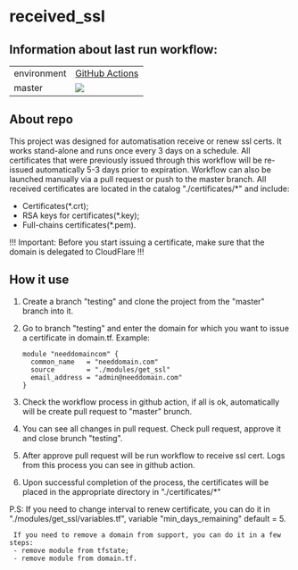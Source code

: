 # received_ssl
## Information about last run workflow:
<table>
   <tr>
      <td>environment</td>
      <td><a href="https://github.com/HumeniukDenys/receive_ssl/actions/workflows/terraform.yml">GitHub Actions</a></td>
   </tr>
   <tr>
      <td>master</td>
      <td><a href="https://github.com/HumeniukDenys/receive_ssl/actions?query=workflow%3Apipeline"><img src="https://github.com/HumeniukDenys/receive_ssl/actions/workflows/terraform.yml/badge.svg?branch=main" /></a></td>
   </tr>
</table>

## About repo
This project was designed for automatisation receive or renew ssl certs.
It works stand-alone and runs once every 3 days on a schedule.
All certificates that were previously issued through this workflow will be re-issued automatically 5-3 days prior to expiration.
Workflow can also be launched manually via a pull request or push to the master branch.
All received certificates are located in the catalog "./certificates/*" and include:
- Certificates(*.crt);
- RSA keys for certificates(*.key);
- Full-chains certificates(*.pem).

!!! Important: Before you start issuing a certificate, make sure that the domain is delegated to CloudFlare !!!

## How it use
1. Create a branch "testing" and clone the project from the "master" branch into it.
2. Go to branch "testing" and enter the domain for which you want to issue a certificate in domain.tf. 
   Example: 
   
       module "needdomaincom" {
         common_name   = "needdomain.com"
         source        = "./modules/get_ssl"
         email_address = "admin@needdomain.com"
       }
3. Check the workflow process in github action, if all is ok, automatically will be create pull request to "master" brunch.
4. You can see all changes in pull request. Check pull request, approve it and close brunch "testing".
5. After approve pull request will be run workflow to receive ssl cert. Logs from this process you can see in github action.
6. Upon successful completion of the process, the certificates will be placed in the appropriate directory in "./certificates/*"

P.S: If you need to change interval to renew certificate, you can do it in "./modules/get_ssl/variables.tf", variable "min_days_remaining" default = 5.

     If you need to remove a domain from support, you can do it in a few steps:
     - remove module from tfstate;
     - remove module from domain.tf.
